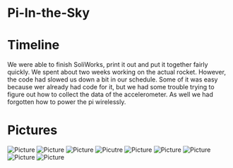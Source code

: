 # Pi-In-the-Sky
# Timeline
We were able to finish SoliWorks, print it out and put it together fairly quickly. We spent about two weeks working on the actual rocket.
However, the code had slowed us down a bit in our schedule. Some of it was easy because wer already had code for it, but we had some trouble trying to figure out how to collect the data of the accelerometer. As well we had forgotten how to power the pi wirelessly.
# Pictures
  ![Picture](rocketbottom.JPG) ![Picture](rocketophalf.JPG) ![Picture](rockettop.JPG) ![Picutre](rocketfins.JPG) ![Picture](rocketfins.JPG) 
  ![Picture](angle1.JPG) ![Picture](angle2.JPG) ![Picture](angle3.JPG)
  ![Picture](PIINTHESKYDATACHARTS.jpg)
